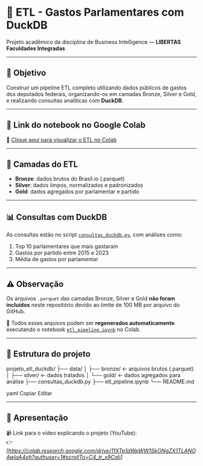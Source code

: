 # 🧠 ETL - Gastos Parlamentares com DuckDB

Projeto acadêmico da disciplina de Business Intelligence — **LIBERTAS Faculdades Integradas**

---

## 🎯 Objetivo

Construir um pipeline ETL completo utilizando dados públicos de gastos dos deputados federais, organizando-os em camadas Bronze, Silver e Gold, e realizando consultas analíticas com **DuckDB**.

---

## 🔗 Link do notebook no Google Colab

📎 [Clique aqui para visualizar o ETL no Colab](https://colab.research.google.com/drive/11XTp1dWpWW1SkONgZX1TLANOAwIoA4oh?usp=sharing)

---

## 🧱 Camadas do ETL

- **Bronze**: dados brutos do Brasil.io (.parquet)
- **Silver**: dados limpos, normalizados e padronizados
- **Gold**: dados agregados por parlamentar e partido

---

## 📊 Consultas com DuckDB

As consultas estão no script [`consultas_duckdb.py`](./consultas_duckdb.py), com análises como:

1. Top 10 parlamentares que mais gastaram
2. Gastos por partido entre 2015 e 2023
3. Média de gastos por parlamentar

---

## ⚠️ Observação

Os arquivos `.parquet` das camadas Bronze, Silver e Gold **não foram incluídos** neste repositório devido ao limite de 100 MB por arquivo do GitHub.

📌 Todos esses arquivos podem ser **regenerados automaticamente** executando o notebook [`etl_pipeline.ipynb`](./etl_pipeline.ipynb) no Colab.

---

## 📁 Estrutura do projeto

projeto_etl_duckdb/
├── data/
│ ├── bronze/ ← arquivos brutos (.parquet)
│ ├── silver/ ← dados tratados
│ └── gold/ ← dados agregados para análise
├── consultas_duckdb.py
├── etl_pipeline.ipynb
└── README.md

yaml
Copiar
Editar

---

## 🎥 Apresentação

📹 Link para o vídeo explicando o projeto (YouTube):  
👉 _[https://colab.research.google.com/drive/11XTp1dWpWW1SkONgZX1TLANOAwIoA4oh?authuser=1#scrollTo=C4_tr_x9CaIi]_
